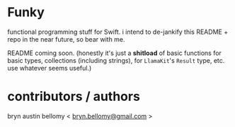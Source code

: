 
# Funky

functional programming stuff for Swift.  i intend to de-jankify this README + repo in the near future, so bear with me.

README coming soon.  (honestly it's just a **shitload** of basic functions for basic types, collections (including strings), for `LlamaKit`'s `Result` type, etc.  use whatever seems useful.)



# contributors / authors


bryn austin bellomy < <bryn.bellomy@gmail.com> >
